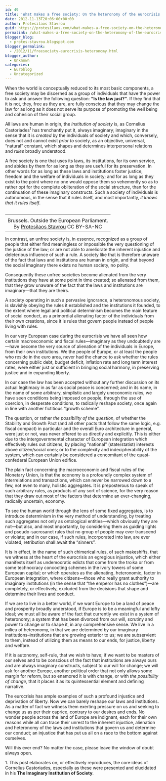 ```yaml
---
id: 49
title: 'What makes a free society: On the heteronomy of the eurocrisis'
date: 2012-11-13T20:06:00+00:00
author: Protesilaos Stavrou
guid: https://protesilaos.com/what-makes-a-free-society-on-the-heteronomy-of-the-eurocrisis/
permalink: /what-makes-a-free-society-on-the-heteronomy-of-the-eurocrisis/
blogger_blog:
  - protes-stavrou.blogspot.com
blogger_permalink:
  - /2012/11/freesociety-eurocrisis-heteronomy.html
blogger_author:
  - Unknown
categories:
  - Euroblog
  - Uncategorized
---
```

When the world is conceptually reduced to its most basic components, a free society may be discerned as a group of individuals that have the power to ask and answer the following question: **&#8220;Is the law just?&#8221;**. If they find that it is not, they, free as they are, are fully conscious that they may change the law for as long as it does not serve its purpose of promoting the well being and cohesion of their social group. 

All laws are human in origin, the _institution of society_ is, as Cornelius Castoriades<sup>1</sup> has trenchantly put it, always imaginary; imaginary in the sense that it is _created_ by the individuals of society and which, conversely, does not and cannot exist _prior to_ society, as an objective, universal, &#8220;natural&#8221; constant, which shapes and determines interpersonal relations and _rules_ broadly understood. <a name="more"></a> 

A free society is one that uses its laws, its institutions, for its own service, and abides by them for as long as they are useful for its preservation. In other words for as long as these laws and institutions foster justice, freedom and the welfare of individuals in society; and for as long as they exist to the point where no one would oppose them so vehemently so as to rather opt for the complete obliteration of the social structure, than for the continuation of these imaginary constructs. Such a society of individuals is autonomous, in the sense that it rules itself, and most importantly, _it knows that it rules itself_.

<table cellpadding="0" cellspacing="0" class="tr-caption-container" style="float: right; margin-left: 1em; text-align: right;">
  <tr>
    <td style="text-align: center;">
    </td>
  </tr>
  
  <tr>
    <td class="tr-caption" style="text-align: center;">
      Brussels. Outside the European Parliament.<br />By <a href="https://protesilaos.com/" target="_blank">Protesilaos Stavrou</a> CC BY-SA-NC
    </td>
  </tr>
</table>

In contrast, an unfree society is, in essence, recognized as a group of people that either find meaningless or impossible the very questioning of the justice of the law; or are not able to ameliorate the inherent injustice and deleterious influence of such a rule. A society like that is therefore unaware of the fact that laws and institutions are human in origin, and that beyond the social imaginary there exists no human society, no polity. 

Consequently these unfree societies become alienated from the very institutions they have at some point in time created; so alienated from them, that they grow unaware of the fact that the laws and institutions are imaginary—that they are theirs. 

A society operating in such a pervasive ignorance, a heteronomous society, is slavishly obeying the rules it established and the institutions it founded, to the extent where legal and political determinism becomes the main feature of social conduct, as a primordial alienating factor of the individuals from their own creations, since it is rules that govern people instead of people living with rules.

In our very European case during the eurocrisis we have all seen how certain macroeconomic and fiscal rules—imaginary as they undoubtedly are—have become the very source of alienation of the individuals in Europe, from their own institutions. We the people of Europe, or at least the people who reside in the euro area, never had the chance to ask whether the rules concerning public debt, budget deficit, inflation rate and long term interest rates, were either just or sufficient in bringing social harmony, in preserving justice and in expanding liberty. 

In our case the law has been accepted without any further discussion on its actual legitimacy in as far as social peace is concerned; and in its name, in the name of some arbitrary, simplistic and largely uneconomic rules, we have seen conditions being imposed on people, through the use of coercion, in desperate conditions, to radically reshape society, once again in line with another fictitious &#8220;growth scheme&#8221;. 

The question, or rather _the possibility of the question_, of whether the Stability and Growth Pact (and all other pacts that follow the same logic, e.g. fiscal compact) in particular and the overall Euro architecture in general, were just or not, was never offered to us directly and explicitly. This is either due to the intergovernmental character of European integration which effectively rules out citizens, by placing &#8220;national&#8221; (state/statist) interests above citizen/social ones; or to the complexity and indecipherability of the system, which can certainly be considered a concomitant of the quasi-confederal European Union edifice.

The plain fact concerning the macroeconomic and fiscal rules of the Monetary Union, is that the economy is a profoundly complex system of interrelations and transactions, which can never be narrowed down to a few, not even to many, holistic aggregates. It is preposterous to speak of such arbitrary rules, as products of any sort of science, for the very reason that they draw out most of the factors that determine an ever-changing, radically uncertain, economy. 

To see the human world through the lens of some fixed aggregates, is to introduce determinism in the very method of understanding, by treating such aggregates not only as ontological entities—which obviously they are not—but also, and most importantly, by considering them as guiding lights and pseudo-sacrosanct rules that no group of people may ever transcend or violate; and in our case, if such rules, incorporated into law, are ever violated, retribution shall await the &#8220;sinners&#8221;. 

It is in effect, in the name of such chimerical rules, of such makeshifts, that we witness at the heart of the eurocrisis an egregious injustice, which either manifests itself as undemocratic edicts that come from the troika or from some technocracy concocting schemes in the ivory towers of some European capital; or which operates as the alienating, heteronomic, factor in European integration, where citizens—those who really grant authority to imaginary institutions (in the sense that &#8220;the emperor has no clothes&#8221;)—are completely, or effectively, excluded from the decisions that shape and determine their lives and conduct.

If we are to live in a better world, if we want Europe to be a land of peace and prosperity broadly understood, if Europe is to be a meaningful and lofty ideal; we must all be aware of the fact that currently we exist in a system of heteronomy; a system that has been divorced from our will, scrutiny and power to change or to shape it, in any comprehensive sense. We live in a milieu of heteronomy, in that we are determined by our imaginary institutions–institutions that are growing exterior to us; we are subservient to them, instead of utilizing them as means to our ends, for justice, liberty and welfare.

If it is autonomy, self-rule, that we wish to have; if we want to be masters of our selves and to be conscious of the fact that institutions are always ours and are always imaginary constructs, subject to our will for change; we will ask for another Europe, another political order that not only allows some margin for reform, but so enamored it is with change, or with _the possibility of change_, that it places it as its quintessential element and defining narrative. 

The eurocrisis has ample examples of such a profound injustice and deprivation of liberty. Now we can barely reshape our laws and institutions. As a matter of fact we witness them exerting pressure on us and seeking to change us as per their caprice, contrary to our desires and ends. No wonder people across the land of Europe are indignant, each for their own reasons while all can trace their unrest to the inherent injustice, alienation and heteronomy of the laws and institutions that govern us and determine our conduct; an injustice that has put us all on a race to the bottom against ourselves.

Will this ever end? No matter the case, please leave the window of doubt always open.

<div id="notes">
  <a name="1">1.</a> This post elaborates on, or effectively reproduces, the core ideas of Cornelius Castoriades, especially as these were presented and elucidated in his <b>The Imaginary Institution of Society</b>.
</div>